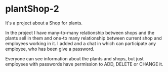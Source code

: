 # plantShop-2


It's a project about a Shop for plants.

In the project I have many-to-many relationship between shops and the plants sell in them and one-to many relationship between current shop and employees working in it. I added and a chat in which can participate any employee, who has been give a password.   


Everyone can see information about the plants and shops, but just employees with passwords have permission to ADD, DELETE or CHANGE it.
